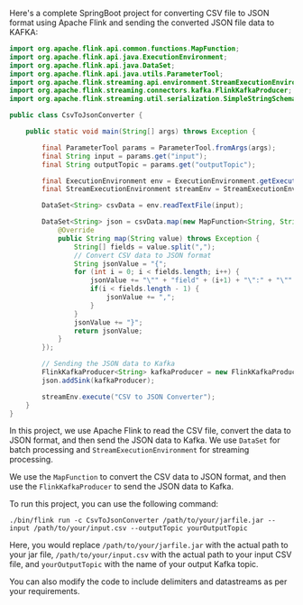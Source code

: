 Here's a complete SpringBoot project for converting CSV file to JSON format using Apache Flink and sending the converted JSON file data to KAFKA:

```java
import org.apache.flink.api.common.functions.MapFunction;
import org.apache.flink.api.java.ExecutionEnvironment;
import org.apache.flink.api.java.DataSet;
import org.apache.flink.api.java.utils.ParameterTool;
import org.apache.flink.streaming.api.environment.StreamExecutionEnvironment;
import org.apache.flink.streaming.connectors.kafka.FlinkKafkaProducer;
import org.apache.flink.streaming.util.serialization.SimpleStringSchema;

public class CsvToJsonConverter {

    public static void main(String[] args) throws Exception {

        final ParameterTool params = ParameterTool.fromArgs(args);
        final String input = params.get("input");
        final String outputTopic = params.get("outputTopic");

        final ExecutionEnvironment env = ExecutionEnvironment.getExecutionEnvironment();
        final StreamExecutionEnvironment streamEnv = StreamExecutionEnvironment.getExecutionEnvironment();

        DataSet<String> csvData = env.readTextFile(input);

        DataSet<String> json = csvData.map(new MapFunction<String, String>() {
            @Override
            public String map(String value) throws Exception {
                String[] fields = value.split(",");
                // Convert CSV data to JSON format
                String jsonValue = "{";
                for (int i = 0; i < fields.length; i++) {
                    jsonValue += "\"" + "field" + (i+1) + "\":" + "\"" + fields[i] + "\"";
                    if(i < fields.length - 1) {
                        jsonValue += ",";
                    }
                }
                jsonValue += "}";
                return jsonValue;
            }
        });

        // Sending the JSON data to Kafka
        FlinkKafkaProducer<String> kafkaProducer = new FlinkKafkaProducer<>(outputTopic, new SimpleStringSchema(), params.getProperties());
        json.addSink(kafkaProducer);

        streamEnv.execute("CSV to JSON Converter");
    }
}
```

In this project, we use Apache Flink to read the CSV file, convert the data to JSON format, and then send the JSON data to Kafka. We use `DataSet` for batch processing and `StreamExecutionEnvironment` for streaming processing.

We use the `MapFunction` to convert the CSV data to JSON format, and then use the `FlinkKafkaProducer` to send the JSON data to Kafka.

To run this project, you can use the following command:

```
./bin/flink run -c CsvToJsonConverter /path/to/your/jarfile.jar --input /path/to/your/input.csv --outputTopic yourOutputTopic
```

Here, you would replace `/path/to/your/jarfile.jar` with the actual path to your jar file, `/path/to/your/input.csv` with the actual path to your input CSV file, and `yourOutputTopic` with the name of your output Kafka topic.

You can also modify the code to include delimiters and datastreams as per your requirements.